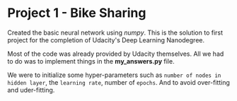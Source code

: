 # Project 1 - Bike Sharing

Created the basic neural network using *numpy*. 
This is the solution to first project for the completion of Udacity's Deep Learning Nanodegree.

Most of the code was already provided by Udacity themselves. All we had to do was to implement things in the **my_answers.py** file.

We were to initialize some hyper-parameters such as `number of nodes in hidden layer`, the `learning rate`, number of `epochs`. And to avoid over-fitting and uder-fitting.
